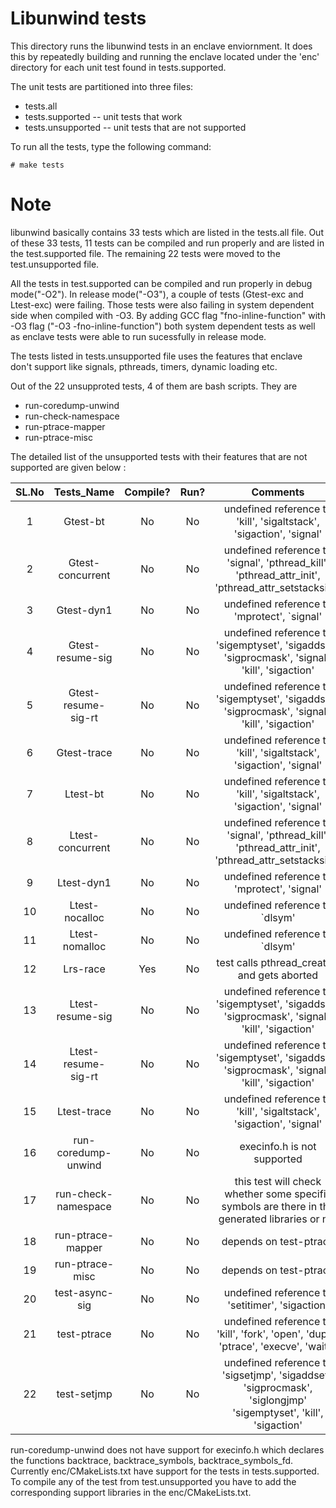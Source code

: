 Libunwind tests
=============

This directory runs the libunwind tests in an enclave enviornment. It does
this by repeatedly building and running the enclave located under the 'enc' 
directory for each unit test found in tests.supported.

The unit tests are partitioned into three files:

* tests.all
* tests.supported -- unit tests that work
* tests.unsupported -- unit tests that are not supported

To run all the tests, type the following command:

```
# make tests
```

Note
====
libunwind basically contains 33 tests which are listed in the tests.all file.
Out of these 33 tests, 11 tests can be compiled and run properly and are listed
in the test.supported file. The remaining 22 tests were moved to the
test.unsupported file.

All the tests in test.supported can be compiled and run properly in debug 
mode("-O2"). In release mode("-O3"), a couple of tests (Gtest-exc and Ltest-exc)
were failing. Those tests were also failing in system dependent side when
compiled with -O3. By adding GCC flag "fno-inline-function" with -O3 flag
("-O3 -fno-inline-function") both system dependent tests as well as enclave 
tests were able to run sucessfully in release mode.

The tests listed in tests.unsupported file uses the features that enclave 
don't support like signals, pthreads, timers, dynamic loading etc.

Out of the 22 unsupproted tests, 4 of them are bash scripts. They are

* run-coredump-unwind
* run-check-namespace
* run-ptrace-mapper
* run-ptrace-misc

The detailed list of the unsupported tests with their features that are not
supported are given below :

SL.No | Tests_Name  | Compile? | Run? | Comments |
:---:|:---:|:---:|:---:|:---:|
1  | Gtest-bt | No | No | undefined reference to 'kill', 'sigaltstack', 'sigaction', 'signal' |
2  | Gtest-concurrent   | No |  No | undefined reference to 'signal', 'pthread_kill', 'pthread_attr_init', 'pthread_attr_setstacksize' |
3  | Gtest-dyn1 | No | No | undefined reference to 'mprotect', `signal' |
4  | Gtest-resume-sig | No | No | undefined reference to 'sigemptyset', 'sigaddset', 'sigprocmask', 'signal', 'kill', 'sigaction' |
5  | Gtest-resume-sig-rt| No | No | undefined reference to 'sigemptyset', 'sigaddset', 'sigprocmask', 'signal', 'kill', 'sigaction' | 
6  | Gtest-trace | No | No | undefined reference to 'kill', 'sigaltstack', 'sigaction', 'signal' |
7  | Ltest-bt | No |  No | undefined reference to 'kill', 'sigaltstack', 'sigaction', 'signal' |
8  | Ltest-concurrent | No | No |undefined reference to 'signal', 'pthread_kill', 'pthread_attr_init', 'pthread_attr_setstacksize' |
9  | Ltest-dyn1 | No | No | undefined reference to 'mprotect', 'signal' |
10 | Ltest-nocalloc | No | No | undefined reference to `dlsym' |
11 | Ltest-nomalloc | No | No | undefined reference to `dlsym' |
12 | Lrs-race | Yes | No | test calls pthread_create() and gets aborted |
13 | Ltest-resume-sig | No | No | undefined reference to 'sigemptyset', 'sigaddset', 'sigprocmask', 'signal', 'kill', 'sigaction' |
14 | Ltest-resume-sig-rt | No | No |undefined reference to 'sigemptyset', 'sigaddset', 'sigprocmask', 'signal', 'kill', 'sigaction' |
15 | Ltest-trace | No | No | undefined reference to 'kill', 'sigaltstack', 'sigaction', 'signal' |
16 | run-coredump-unwind | No | No | execinfo.h is not supported |
17 | run-check-namespace | No | No | this test will check whether some specific symbols are there in the generated libraries or not |
18 | run-ptrace-mapper | No | No | depends on test-ptrace |
19 | run-ptrace-misc | No | No | depends on test-ptrace |
20 | test-async-sig | No | No | undefined reference to 'setitimer', 'sigaction' |
21 | test-ptrace | No | No | undefined reference to 'kill', 'fork', 'open', 'dup2', 'ptrace', 'execve', 'wait4' |
22 | test-setjmp | No | No | undefined reference to 'sigsetjmp', 'sigaddset', 'sigprocmask', 'siglongjmp' 'sigemptyset', 'kill', 'sigaction' |

run-coredump-unwind does not have support for execinfo.h which declares the functions backtrace, backtrace_symbols, backtrace_symbols_fd.
Currently enc/CMakeLists.txt have  support  for the tests in tests.supported.
To compile any of the test from test.unsupported you have to add the corresponding support libraries in the enc/CMakeLists.txt.
